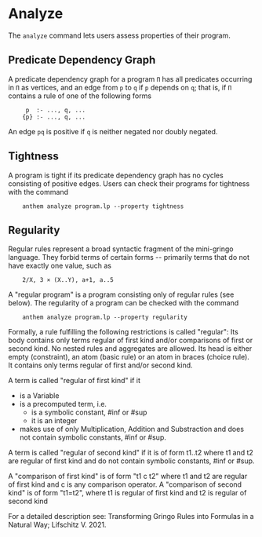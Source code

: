 # Analyze

The `analyze` command lets users assess properties of their program.


## Predicate Dependency Graph
A predicate dependency graph for a program `Π` has all predicates occurring in `Π` as vertices, and an edge from `p` to `q` if `p` depends on `q`; that is, if `Π` contains a rule of one of the following forms
```
     p  :- ..., q, ...
    {p} :- ..., q, ...
```
An edge `pq` is positive if `q` is neither negated nor doubly negated.


## Tightness
A program is tight if its predicate dependency graph has no cycles consisting of positive edges.
Users can check their programs for tightness with the command
```
    anthem analyze program.lp --property tightness
```

## Regularity
Regular rules represent a broad syntactic fragment of the mini-gringo language.
They forbid terms of certain forms -- primarily terms that do not have exactly one value, such as
```
    2/X, 3 × (X..Y), a+1, a..5
```

A "regular program" is a program consisting only of regular rules (see below). The regularity of a program can be checked with the command
```
    anthem analyze program.lp --property regularity
```
Formally, a rule fulfilling the following restrictions is called "regular":
Its body contains only terms regular of first kind and/or comparisons of first or second kind. No nested rules and aggregates are allowed.
Its head is either empty (constraint), an atom (basic rule) or an atom in braces (choice rule). It contains only terms regular of first and/or second kind.

A term is called "regular of first kind" if it
- is a Variable
- is a precomputed term, i.e.
    - is a symbolic constant, #inf or #sup
    - it is an integer
- makes use of only Multiplication, Addition and Substraction and does not contain symbolic constants, #inf or #sup.

A term is called "regular of second kind" if it is of form t1..t2 where t1 and t2 are regular of first kind and do not contain symbolic constants, #inf or #sup.

A "comparison of first kind" is of form "t1 c t2" where t1 and t2 are regular of first kind and c is any comparison operator.
A "comparison of second kind" is of form "t1=t2", where t1 is regular of first kind and t2 is regular of second kind

For a detailed description see: Transforming Gringo Rules into Formulas in a Natural Way; Lifschitz V. 2021.
